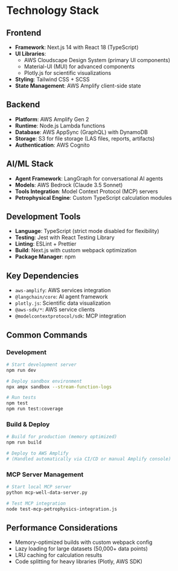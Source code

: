 # Technology Stack

## Frontend
- **Framework**: Next.js 14 with React 18 (TypeScript)
- **UI Libraries**: 
  - AWS Cloudscape Design System (primary UI components)
  - Material-UI (MUI) for advanced components
  - Plotly.js for scientific visualizations
- **Styling**: Tailwind CSS + SCSS
- **State Management**: AWS Amplify client-side state

## Backend
- **Platform**: AWS Amplify Gen 2
- **Runtime**: Node.js Lambda functions
- **Database**: AWS AppSync (GraphQL) with DynamoDB
- **Storage**: S3 for file storage (LAS files, reports, artifacts)
- **Authentication**: AWS Cognito

## AI/ML Stack
- **Agent Framework**: LangGraph for conversational AI agents
- **Models**: AWS Bedrock (Claude 3.5 Sonnet)
- **Tools Integration**: Model Context Protocol (MCP) servers
- **Petrophysical Engine**: Custom TypeScript calculation modules

## Development Tools
- **Language**: TypeScript (strict mode disabled for flexibility)
- **Testing**: Jest with React Testing Library
- **Linting**: ESLint + Prettier
- **Build**: Next.js with custom webpack optimization
- **Package Manager**: npm

## Key Dependencies
- `aws-amplify`: AWS services integration
- `@langchain/core`: AI agent framework
- `plotly.js`: Scientific data visualization
- `@aws-sdk/*`: AWS service clients
- `@modelcontextprotocol/sdk`: MCP integration

## Common Commands

### Development
```bash
# Start development server
npm run dev

# Deploy sandbox environment
npx ampx sandbox --stream-function-logs

# Run tests
npm test
npm run test:coverage
```

### Build & Deploy
```bash
# Build for production (memory optimized)
npm run build

# Deploy to AWS Amplify
# (Handled automatically via CI/CD or manual Amplify console)
```

### MCP Server Management
```bash
# Start local MCP server
python mcp-well-data-server.py

# Test MCP integration
node test-mcp-petrophysics-integration.js
```

## Performance Considerations
- Memory-optimized builds with custom webpack config
- Lazy loading for large datasets (50,000+ data points)
- LRU caching for calculation results
- Code splitting for heavy libraries (Plotly, AWS SDK)